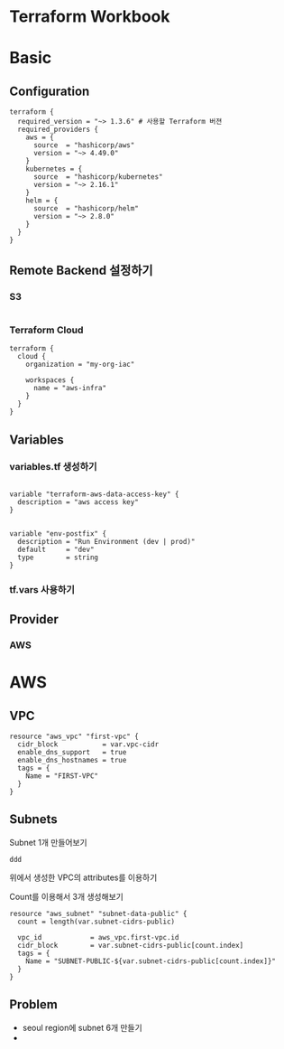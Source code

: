 # Terraform Workbook



# Basic

## Configuration

```
terraform {
  required_version = "~> 1.3.6" # 사용할 Terraform 버젼
  required_providers {
    aws = {
      source  = "hashicorp/aws"
      version = "~> 4.49.0"
    }
    kubernetes = {
      source  = "hashicorp/kubernetes"
      version = "~> 2.16.1"
    }
    helm = {
      source  = "hashicorp/helm"
      version = "~> 2.8.0"
    }
  }
}

```





## Remote Backend 설정하기

### S3

```
```





### Terraform Cloud

```
terraform {
  cloud {
    organization = "my-org-iac"

    workspaces {
      name = "aws-infra"
    }
  }
}

```





## Variables

### variables.tf 생성하기

```

variable "terraform-aws-data-access-key" {
  description = "aws access key"
}


variable "env-postfix" {
  description = "Run Environment (dev | prod)"
  default     = "dev"
  type        = string
}

```





### tf.vars 사용하기





## Provider

### AWS













# AWS

## VPC



```
resource "aws_vpc" "first-vpc" {
  cidr_block           = var.vpc-cidr
  enable_dns_support   = true
  enable_dns_hostnames = true
  tags = {
    Name = "FIRST-VPC"
  }
}
```



## Subnets

Subnet 1개 만들어보기 

```
ddd
```



위에서 생성한 VPC의 attributes를 이용하기



Count를 이용해서 3개 생성해보기

```
resource "aws_subnet" "subnet-data-public" {
  count = length(var.subnet-cidrs-public)

  vpc_id            = aws_vpc.first-vpc.id
  cidr_block        = var.subnet-cidrs-public[count.index]
  tags = {
    Name = "SUBNET-PUBLIC-${var.subnet-cidrs-public[count.index]}"
  }
}
```





## Problem

- seoul region에 subnet 6개 만들기
- 













